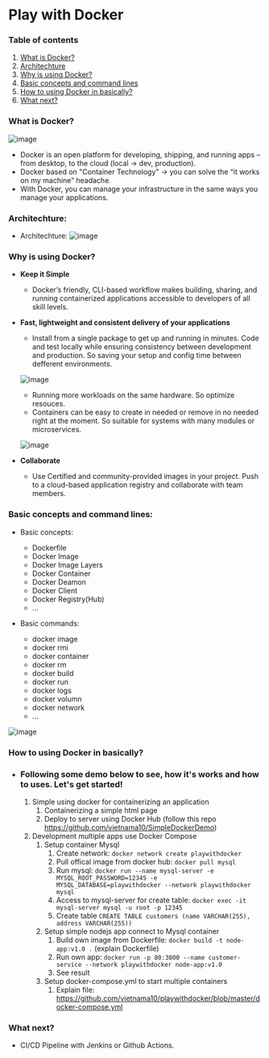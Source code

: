 # Play with Docker

### Table of contents

1.  [What is Docker?](#what-is-docker)
2.  [Architechture](#architechture)
3.  [Why is using Docker?](#why-is-using-docker)
4.  [Basic concepts and command lines](#basic-concepts-and-command-lines)
5.  [How to using Docker in basically?](#how-to-using-docker-in-basically)
6.  [What next?](#what-next)

### What is Docker?
![image](https://user-images.githubusercontent.com/15383075/171147109-8bff0707-be72-45ae-9c54-aaedf5578f2a.png)

-	Docker is an open platform for developing, shipping, and running apps – from desktop, to the cloud (local -> dev, production).
-	Docker based on "Container Technology" -> you can solve the “it works on my machine” headache.
-	With Docker, you can manage your infrastructure in the same ways you manage your applications.
### Architechture:
	
- 	Architechture:
	![image](https://user-images.githubusercontent.com/15383075/170934097-435dd734-491c-4666-8703-42f8654e79d9.png)

### Why is using Docker?
-	**Keep it Simple**
	- Docker’s friendly, CLI-based workflow makes building, sharing, and running containerized applications accessible to developers of all skill levels.
	
-	**Fast, lightweight and consistent delivery of your applications**
	- Install from a single package to get up and running in minutes. Code and test locally while ensuring consistency between development and production. So saving your setup and config time between defferent environments.
	
	![image](https://user-images.githubusercontent.com/15383075/170947710-b9f8514d-cc60-4c17-a6e0-5717272521ab.png)
	
	- Running more workloads on the same hardware. So optimize resouces.
	- Containers can be easy to create in needed or remove in no needed right at the moment. So suitable for systems with many modules or microservices.
	
	![image](https://user-images.githubusercontent.com/15383075/170949147-a5e9fe7b-c936-455c-99b0-ad22b3147161.png)

-	**Collaborate**
	- Use Certified and community-provided images in your project. Push to a cloud-based application registry and collaborate with team members.

### Basic concepts and command lines:
-	Basic concepts:
	- Dockerfile
	- Docker Image
	- Docker Image Layers
	- Docker Container
	- Docker Deamon
	- Docker Client
	- Docker Registry(Hub)
	- ...

-	Basic commands:
	- docker image
	- docker rmi
	- docker container
	- docker rm
	- docker build
	- docker run 
	- docker logs
	- docker volumn
	- docker network
	- ...
	
![image](https://user-images.githubusercontent.com/15383075/172034762-07bb4385-115c-45f0-a7f2-2e5e675f8e56.png)

### How to using Docker in basically?
-	### Following some demo below to see, how it's works and how to uses. Let's get started!
	1. Simple using docker for containerizing an application
		1. Containerizing a simple html page
		2. Deploy to server using Docker Hub
		(follow this repo https://github.com/vietnama10/SimpleDockerDemo)
	2. Development multiple apps use Docker Compose
		1. Setup container Mysql
			1. Create network: `docker network create playwithdocker`
			2. Pull offical image from docker hub: `docker pull mysql`
			3. Run mysql: `docker run --name mysql-server -e MYSQL_ROOT_PASSWORD=12345 -e MYSQL_DATABASE=playwithdocker --network playwithdocker mysql`
			4. Access to mysql-server for create table: `docker exec -it mysql-server mysql -u root -p 12345`
			5. Create table `CREATE TABLE customers (name VARCHAR(255), address VARCHAR(255))`
		3. Setup simple nodejs app connect to Mysql container
			1. Build own image from Dockerfile: `docker build -t node-app:v1.0 .` (explain Dockerfile)
			2. Run own app: `docker run -p 80:3000 --name customer-service --network playwithdocker node-app:v1.0`
			3. See result
		5. Setup docker-compose.yml to start multiple containers
			1. Explain file: https://github.com/vietnama10/playwithdocker/blob/master/docker-compose.yml
		
### What next?
-	CI/CD Pipeline with Jenkins or Github Actions.
